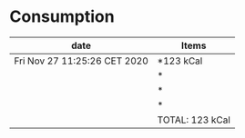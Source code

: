#  **Consumption**


|            date                | Items                                               | 
|--------------------------------|-----------------------------------------------------|
|  Fri Nov 27 11:25:26 CET 2020  | *123 kCal                                           |
|                                | *                                                   |
|                                | *                                                   |
|                                | *                                                   |
|                                | TOTAL: 123 kCal                                     |

